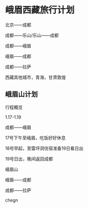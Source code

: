 # 峨眉西藏旅行计划

北京——成都

成都——乐山/乐山——成都

成都——峨眉

峨眉——成都

成都——拉萨

西藏其他城市，青海，甘肃敦煌

## 峨眉山计划

行程概览

1.17-1.19

成都——峨眉 

17号下午至峨眉，吃饭好好休息

18号早起，至雷坪洞住宿准备19日看日出

19号日出，晚间返回成都

峨眉山

峨眉——成都

成都——拉萨







chegn